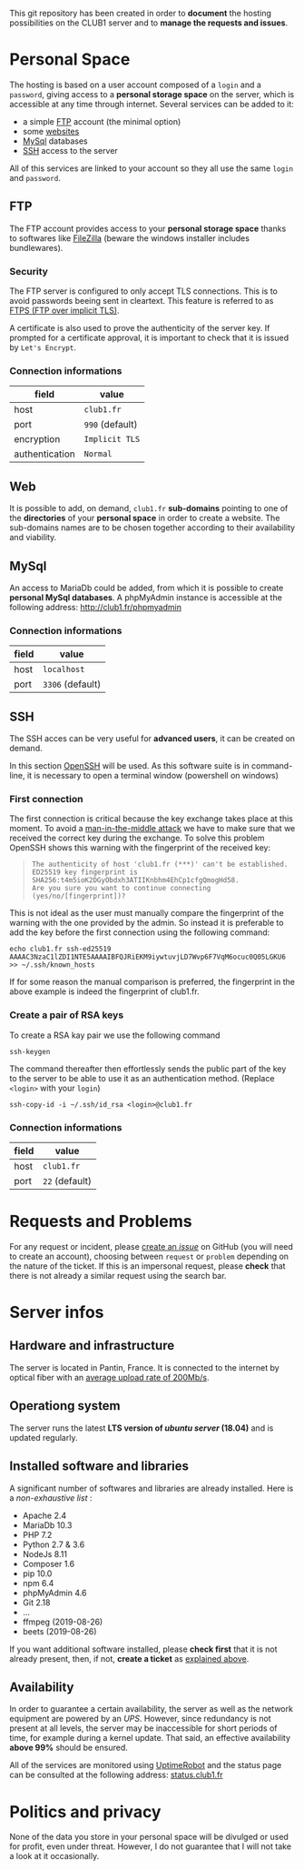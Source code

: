 This git repository has been created in order to **document** the hosting
possibilities on the CLUB1 server and to **manage the requests and issues**.


# Personal Space

The hosting is based on a user account composed of a `login` and a `password`,
giving access to a **personal storage space** on the server, which is accessible
at any time through internet. Several services can be added to it:

-   a simple [FTP](#ftp) account (the minimal option)
-   some [websites](#web)
-   [MySql](#mysql) databases
-   [SSH](#ssh) access to the server

All of this services are linked to your account so they all use the same `login`
and `password`.

## FTP

The FTP account provides access to your **personal storage space** thanks to
softwares like [FileZilla](https://filezilla-project.org/download.php?type=client)
(beware the windows installer includes bundlewares).

### Security

The FTP server is configured to only accept TLS connections. This is to avoid
passwords beeing sent in cleartext. This feature is referred to as
[FTPS (FTP over implicit TLS)](https://en.wikipedia.org/wiki/FTPS#Implicit).

A certificate is also used to prove the authenticity of the server key.
If prompted for a certificate approval, it is important to check that it is
issued by `Let's Encrypt`.

### Connection informations

| field            | value           |
|------------------|-----------------|
| host             | `club1.fr`      |
| port             | `990` (default) |
| encryption       | `Implicit TLS`  |
| authentication   | `Normal`        |

## Web

It is possible to add, on demand, `club1.fr` **sub-domains** pointing to one of
the **directories** of your **personal space** in order to create a website. The
sub-domains names are to be chosen together according to their availability and
viability.

## MySql

An access to MariaDb could be added, from which it is possible to create
**personal MySql databases**. A phpMyAdmin instance is accessible at the
following address: <http://club1.fr/phpmyadmin>

### Connection informations

| field            | value            |
|------------------|------------------|
| host             | `localhost`      |
| port             | `3306` (default) |

## SSH

The SSH acces can be very useful for **advanced users**, it can be created on
demand.

In this section [OpenSSH](https://en.wikipedia.org/wiki/OpenSSH) will be
used. As this software suite is in command-line, it is necessary to open a
terminal window (powershell on windows)

### First connection

The first connection is critical because the key exchange takes place at this
moment. To avoid a
[man-in-the-middle attack](https://en.wikipedia.org/wiki/Man-in-the-middle_attack)
we have to make sure that we received the correct key during the exchange.
To solve this problem OpenSSH shows this warning with the fingerprint of the
received key:

>     The authenticity of host 'club1.fr (***)' can't be established.
>     ED25519 key fingerprint is SHA256:t4m5ioK2DGyObdxh3ATIIKnbhm4EhCp1cfgQmogHd58.
>     Are you sure you want to continue connecting (yes/no/[fingerprint])?

This is not ideal as the user must manually compare the fingerprint of the
warning with the one provided by the admin. So instead it is preferable to add
the key before the first connection using the following command:

    echo club1.fr ssh-ed25519 AAAAC3NzaC1lZDI1NTE5AAAAIBFQJRiEKM9iywtuvjLD7Wvp6F7VqM6ocuc0Q05LGKU6 >> ~/.ssh/known_hosts

If for some reason the manual comparison is preferred, the fingerprint in the above example is indeed the fingerprint of club1.fr.


### Create a pair of RSA keys

To create a RSA kay pair we use the following command

    ssh-keygen

The command thereafter then effortlessly sends the public part of the key to the
server to be able to use it as an authentication method.
(Replace `<login>` with your `login`)

    ssh-copy-id -i ~/.ssh/id_rsa <login>@club1.fr

### Connection informations

| field            | value          |
|------------------|----------------|
| host             | `club1.fr`     |
| port             | `22` (default) |


# Requests and Problems

For any request or incident,
please [create an _issue_](https://github.com/club-1/hosting/issues) on GitHub
(you will need to create an account), choosing between `request` or `problem`
depending on the nature of the ticket. If this is an impersonal request, please
**check** that there is not already a similar request using the search bar.


# Server infos

## Hardware and infrastructure

The server is located in Pantin, France. It is connected to the internet by
optical fiber with an
[average upload rate of 200Mb/s](https://www.nperf.com/r/338260996-nDOmVdkc).

## Operationg system

The server runs the latest **LTS version of _ubuntu server_ (18.04)** and is
updated regularly.

## Installed software and libraries

A significant number of softwares and libraries are already installed. Here is a
_non-exhaustive list_ :
-   Apache 2.4
-   MariaDb 10.3
-   PHP 7.2
-   Python 2.7 & 3.6
-   NodeJs 8.11
-   Composer 1.6
-   pip 10.0
-   npm 6.4
-   phpMyAdmin 4.6
-   Git 2.18
-   ...
-   ffmpeg (2019-08-26)
-   beets (2019-08-26)

If you want additional software installed, please **check first** that it is not
already present, then, if not, **create a ticket** as
[explained above](#requests-and-issues).

## Availability

In order to guarantee a certain availability, the server as well as the network
equipment are powered by an _UPS_. However, since redundancy is not present at
all levels, the server may be inaccessible for short periods of time, for
example during a kernel update. That said, an effective availability
**above 99%** should be ensured.

All of the services are monitored using [UptimeRobot](https://uptimerobot.com/)
and the status page can be consulted at the following address:
[status.club1.fr](https://status.club1.fr)

# Politics and privacy

None of the data you store in your personal space will be divulged or used for
profit, even under threat. However, I do not guarantee that I will not take a
look at it occasionally.
